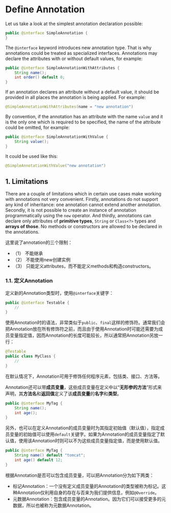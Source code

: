 # Define Annotation



Let us take a look at the simplest annotation declaration possible:

```java
public @interface SimpleAnnotation {
}
```

The `@interface` keyword introduces new annotation type. That is why annotations could be treated as specialized interfaces. Annotations may declare the attributes with or without default values, for example:

```java
public @interface SimpleAnnotationWithAttributes {
    String name();
    int order() default 0;
}
```

If an annotation declares an attribute without a default value, it should be provided in all places the annotation is being applied. For example:

```java
@SimpleAnnotationWithAttributes(name = "new annotation")
```

By convention, if the annotation has an attribute with the name `value` and it is the only one which is required to be specified, the name of the attribute could be omitted, for example:

```java
public @interface SimpleAnnotationWithValue {
    String value();
}
```

It could be used like this:

```java
@SimpleAnnotationWithValue("new annotation")
```

## 1. Limitations

There are a couple of limitations which in certain use cases make working with annotations not very convenient. Firstly, annotations do not support any kind of inheritance: one annotation cannot extend another annotation. Secondly, it is not possible to create an instance of annotation programmatically using the `new` operator. And thirdly, annotations can declare only attributes of **primitive types**, `String` or `Class<?>` types and **arrays of those**. No methods or constructors are allowed to be declared in the annotations.

这里说了annotation的三个限制：

- （1） 不能继承
- （2） 不能使用new创建实例
- （3） 只能定义attributes，而不能定义methods和构造constructors。

### 1.1. 定义Annotation

定义新的Annotation类型时，使用`@interface`关键字：

```java
public @interface Testable {
    //
}
```

使用Annotation时的语法，非常类似于`public`、`final`这样的修饰符。通常我们会把Annotation放在所有修饰符之前，而且由于使用Annotation时可能还需要为成员变量指定值，因而Annotation的长度可能较长，所以通常把Annotation另放一行：

```java
@Testable
public class MyClass {
    //
}
```

在默认情况下，Annotation可用于修饰任何程序元素，包括类、接口、方法等。

Annotation还可以带**成员变量**，这些成员变量在定义中以“**无形参的方法**”形式来声明，其**方法名**和**返回值**定义了该**成员变量**的**名字**和**类型**。

```java
public @interface MyTag {
    String name();
    int age();
}
```

另外，也可以在定义Annotation的成员变量时为其指定初始值（默认值），指定成员变量的初始值可以使用`default`关键字。如果为Annotation的成员变量指定了默认值，使用该Annotation时则可以不为这些成员变量指定值，而是使用默认值。

```java
public @interface MyTag {
    String name() default "tomcat";
    int age() default 12;
}
```

根据Annotation是否可以包含成员变量，可以把Annotation分为如下两类：

- 标记Annotation：一个没有定义成员变量的Annotation的类型被称为标记。这种Annotation仅利用自身的存在与否来为我们提供信息，例如`@Override`。
- 元数据Annotation：包含成员变量的Annotation。因为它们可以接受更多的元数据，所以也被称为元数据Annotation。

